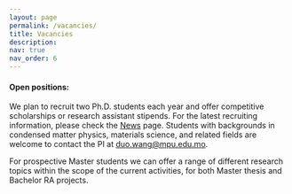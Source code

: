 ```yaml
---
layout: page
permalink: /vacancies/
title: Vacancies
description: 
nav: true
nav_order: 6
---
```


#### **Open positions**:

We plan to recruit two Ph.D. students each year and offer competitive scholarships or research assistant stipends. For the latest recruiting information, please check the [News](http://duowang-phys.github.io/news/announcement_3/) page. Students with backgrounds in condensed matter physics, materials science, and related fields are welcome to contact the PI at <duo.wang@mpu.edu.mo>.

For prospective Master students we can offer a range of different research topics within the scope of the current activities, for both Master thesis and Bachelor RA projects.
